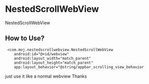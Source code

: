 # NestedScrollWebView
NestedScrollWebView
## How to Use?
     <com.moj.nestedscrollwebview.NestedScrollWebView
        android:id="@+id/webview"
        android:layout_width="match_parent"
        android:layout_height="match_parent"
        app:layout_behavior="@string/appbar_scrolling_view_behavior
        
just use it like a normal webview
Thanks
